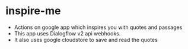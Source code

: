 # inspire-me
- Actions on google app which inspires you with quotes and passages
- This app uses Dialogflow v2 api webhooks. 
- It also uses google cloudstore to save and read the quotes
